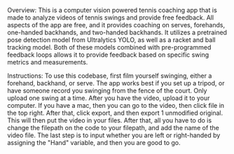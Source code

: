 Overview:
    This is a computer vision powered tennis coaching app that is made to analyze videos of tennis swings and provide 
    free feedback. All aspects of the app are free, and it provides coaching on serves, forehands, one-handed backhands, 
    and two-handed backhands. It utilizes a pretrained pose detection model from Ultralytics YOLO, as well as a racket
    and ball tracking model. Both of these models combined with pre-programmed feedback loops allows it to provide
    feedback based on specific swing metrics and measurements.

Instructions:
    To use this codebase, first film yourself swinging, either a forehand, backhand, or serve. The app works best if you
    set up a tripod, or have someone record you swinging from the fence of the court. Only upload one swing at a time.
    After you have the video, upload it to your computer. If you have a mac, then you can go to the video, then click
    file in the top right. After that, click export, and then export 1 unmodified original. This will then put the video
    in your files. After that, all you have to do is change the filepath on the code to your filepath, and add the name
    of the video file. The last step is to input whether you are left or right-handed by assigning the "Hand" variable,
    and then you are good to go.